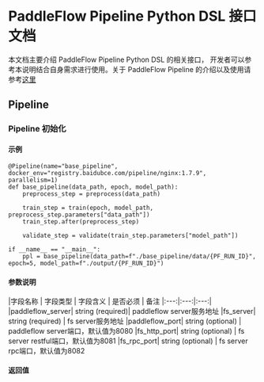 # PaddleFlow Pipeline Python DSL 接口文档
本文档主要介绍 PaddleFlow Pipeline Python DSL 的相关接口， 开发者可以参考本说明结合自身需求进行使用。关于 PaddleFlow Pipeline 的介绍以及使用请参考[这里](/docs/zh_cn/reference/pipeline/overview.md)

## Pipeline
### Pipeline 初始化
#### 示例
```python3
@Pipeline(name="base_pipeline", docker_env="registry.baidubce.com/pipeline/nginx:1.7.9", parallelism=1)
def base_pipeline(data_path, epoch, model_path):
    preprocess_step = preprocess(data_path)

    train_step = train(epoch, model_path, preprocess_step.parameters["data_path"])
    train_step.after(preprocess_step)

    validate_step = validate(train_step.parameters["model_path"])

if __name__ == "__main__":
    ppl = base_pipeline(data_path=f"./base_pipeline/data/{PF_RUN_ID}", epoch=5, model_path=f"./output/{PF_RUN_ID}")
```

#### 参数说明
|字段名称 | 字段类型 | 字段含义 | 是否必须 | 备注 
|:---:|:---:|:---:|
|paddleflow_server| string (required)| paddleflow server服务地址
|fs_server| string (required) | fs server服务地址
|paddleflow_port| string (optional) | paddleflow server端口，默认值为8080
|fs_http_port| string (optional) | fs server restful端口，默认值为8081
|fs_rpc_port| string (optional) | fs server rpc端口，默认值为8082

#### 返回值

